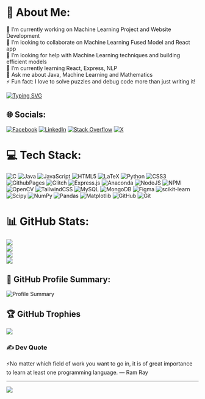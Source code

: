 <!--![logo](https://github.com/mayankraj052/mayankraj052/blob/main/Mayank%20Raj.png)-->
# 💫 About Me:
🔭 I’m currently working on Machine Learning Project and Website Development<br>👯 I’m looking to collaborate on Machine Learning Fused Model and React app<br>🤝 I’m looking for help with Machine Learning techniques and building efficient models<br>🌱 I’m currently learning React, Express, NLP<br>💬 Ask me about Java, Machine Learning and Mathematics<br>⚡ Fun fact: I love to solve puzzles and debug code more than just writing it!

<a href="https://git.io/typing-svg" align="center"><img src="https://readme-typing-svg.demolab.com?font=Fira+Code&pause=1000&width=435&lines=Front+End+Developer" alt="Typing SVG" /></a>

## 🌐 Socials:
[![Facebook](https://img.shields.io/badge/Facebook-%231877F2.svg?logo=Facebook&logoColor=white)](https://facebook.com/https://www.facebook.com/mayankraj052) [![LinkedIn](https://img.shields.io/badge/LinkedIn-%230077B5.svg?logo=linkedin&logoColor=white)](https://linkedin.com/in/https://www.linkedin.com/in/mayank052/) [![Stack Overflow](https://img.shields.io/badge/-Stackoverflow-FE7A16?logo=stack-overflow&logoColor=white)](https://stackoverflow.com/users/https://stackoverflow.com/users/26664777/mayank) [![X](https://img.shields.io/badge/X-black.svg?logo=X&logoColor=white)](https://x.com/https://x.com/mayankraj2511) 

# 💻 Tech Stack:
![C](https://img.shields.io/badge/c-%2300599C.svg?style=plastic&logo=c&logoColor=white) ![Java](https://img.shields.io/badge/java-%23ED8B00.svg?style=plastic&logo=openjdk&logoColor=white) ![JavaScript](https://img.shields.io/badge/javascript-%23323330.svg?style=plastic&logo=javascript&logoColor=%23F7DF1E) ![HTML5](https://img.shields.io/badge/html5-%23E34F26.svg?style=plastic&logo=html5&logoColor=white) ![LaTeX](https://img.shields.io/badge/latex-%23008080.svg?style=plastic&logo=latex&logoColor=white) ![Python](https://img.shields.io/badge/python-3670A0?style=plastic&logo=python&logoColor=ffdd54) ![CSS3](https://img.shields.io/badge/css3-%231572B6.svg?style=plastic&logo=css3&logoColor=white) ![GithubPages](https://img.shields.io/badge/github%20pages-121013?style=plastic&logo=github&logoColor=white) ![Glitch](https://img.shields.io/badge/glitch-%233333FF.svg?style=plastic&logo=glitch&logoColor=white) ![Express.js](https://img.shields.io/badge/express.js-%23404d59.svg?style=plastic&logo=express&logoColor=%2361DAFB) ![Anaconda](https://img.shields.io/badge/Anaconda-%2344A833.svg?style=plastic&logo=anaconda&logoColor=white) ![NodeJS](https://img.shields.io/badge/node.js-6DA55F?style=plastic&logo=node.js&logoColor=white) ![NPM](https://img.shields.io/badge/NPM-%23CB3837.svg?style=plastic&logo=npm&logoColor=white) ![OpenCV](https://img.shields.io/badge/opencv-%23white.svg?style=plastic&logo=opencv&logoColor=white) ![TailwindCSS](https://img.shields.io/badge/tailwindcss-%2338B2AC.svg?style=plastic&logo=tailwind-css&logoColor=white) ![MySQL](https://img.shields.io/badge/mysql-4479A1.svg?style=plastic&logo=mysql&logoColor=white) ![MongoDB](https://img.shields.io/badge/MongoDB-%234ea94b.svg?style=plastic&logo=mongodb&logoColor=white) ![Figma](https://img.shields.io/badge/figma-%23F24E1E.svg?style=plastic&logo=figma&logoColor=white) ![scikit-learn](https://img.shields.io/badge/scikit--learn-%23F7931E.svg?style=plastic&logo=scikit-learn&logoColor=white) ![Scipy](https://img.shields.io/badge/SciPy-%230C55A5.svg?style=plastic&logo=scipy&logoColor=%white) ![NumPy](https://img.shields.io/badge/numpy-%23013243.svg?style=plastic&logo=numpy&logoColor=white) ![Pandas](https://img.shields.io/badge/pandas-%23150458.svg?style=plastic&logo=pandas&logoColor=white) ![Matplotlib](https://img.shields.io/badge/Matplotlib-%23ffffff.svg?style=plastic&logo=Matplotlib&logoColor=black) ![GitHub](https://img.shields.io/badge/github-%23121011.svg?style=plastic&logo=github&logoColor=white) ![Git](https://img.shields.io/badge/git-%23F05033.svg?style=plastic&logo=git&logoColor=white)
# 📊 GitHub Stats:
![](http://github-profile-summary-cards.vercel.app/api/cards/stats?username=mayankraj052&theme=blue_green)<br/>
![](https://github-readme-streak-stats.herokuapp.com/?user=mayankraj052&theme=github_dark&hide_border=false)<br/>
![](http://github-profile-summary-cards.vercel.app/api/cards/repos-per-language?username=mayankraj052&theme=blue_green)<br/>
![](http://github-profile-summary-cards.vercel.app/api/cards/most-commit-language?username=mayankraj052&theme=blue_green)

## 🌟 GitHub Profile Summary:
![Profile Summary](http://github-profile-summary-cards.vercel.app/api/cards/profile-details?username=mayankraj052&theme=blue_green)

## 🏆 GitHub Trophies
![](https://github-profile-trophy.vercel.app/?username=mayankraj052&theme=radical&no-frame=false&no-bg=true&margin-w=4)

### ✍️ Dev Quote
⚡No matter which field of work you want to go in, it is of great importance to learn at least one programming language. ― Ram Ray

---
[![](https://visitcount.itsvg.in/api?id=mayankraj052&icon=0&color=0)](https://visitcount.itsvg.in)
